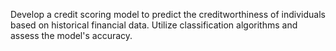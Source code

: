 Develop a credit scoring model to predict the
creditworthiness of individuals based on historical
financial data. Utilize classification algorithms and
assess the model's accuracy.
